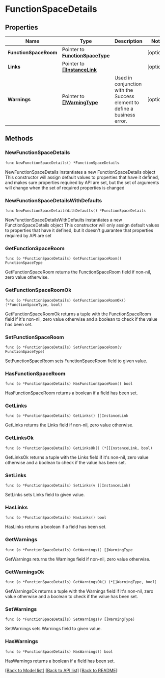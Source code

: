 # FunctionSpaceDetails

## Properties

Name | Type | Description | Notes
------------ | ------------- | ------------- | -------------
**FunctionSpaceRoom** | Pointer to [**FunctionSpaceType**](FunctionSpaceType.md) |  | [optional] 
**Links** | Pointer to [**[]InstanceLink**](InstanceLink.md) |  | [optional] 
**Warnings** | Pointer to [**[]WarningType**](WarningType.md) | Used in conjunction with the Success element to define a business error. | [optional] 

## Methods

### NewFunctionSpaceDetails

`func NewFunctionSpaceDetails() *FunctionSpaceDetails`

NewFunctionSpaceDetails instantiates a new FunctionSpaceDetails object
This constructor will assign default values to properties that have it defined,
and makes sure properties required by API are set, but the set of arguments
will change when the set of required properties is changed

### NewFunctionSpaceDetailsWithDefaults

`func NewFunctionSpaceDetailsWithDefaults() *FunctionSpaceDetails`

NewFunctionSpaceDetailsWithDefaults instantiates a new FunctionSpaceDetails object
This constructor will only assign default values to properties that have it defined,
but it doesn't guarantee that properties required by API are set

### GetFunctionSpaceRoom

`func (o *FunctionSpaceDetails) GetFunctionSpaceRoom() FunctionSpaceType`

GetFunctionSpaceRoom returns the FunctionSpaceRoom field if non-nil, zero value otherwise.

### GetFunctionSpaceRoomOk

`func (o *FunctionSpaceDetails) GetFunctionSpaceRoomOk() (*FunctionSpaceType, bool)`

GetFunctionSpaceRoomOk returns a tuple with the FunctionSpaceRoom field if it's non-nil, zero value otherwise
and a boolean to check if the value has been set.

### SetFunctionSpaceRoom

`func (o *FunctionSpaceDetails) SetFunctionSpaceRoom(v FunctionSpaceType)`

SetFunctionSpaceRoom sets FunctionSpaceRoom field to given value.

### HasFunctionSpaceRoom

`func (o *FunctionSpaceDetails) HasFunctionSpaceRoom() bool`

HasFunctionSpaceRoom returns a boolean if a field has been set.

### GetLinks

`func (o *FunctionSpaceDetails) GetLinks() []InstanceLink`

GetLinks returns the Links field if non-nil, zero value otherwise.

### GetLinksOk

`func (o *FunctionSpaceDetails) GetLinksOk() (*[]InstanceLink, bool)`

GetLinksOk returns a tuple with the Links field if it's non-nil, zero value otherwise
and a boolean to check if the value has been set.

### SetLinks

`func (o *FunctionSpaceDetails) SetLinks(v []InstanceLink)`

SetLinks sets Links field to given value.

### HasLinks

`func (o *FunctionSpaceDetails) HasLinks() bool`

HasLinks returns a boolean if a field has been set.

### GetWarnings

`func (o *FunctionSpaceDetails) GetWarnings() []WarningType`

GetWarnings returns the Warnings field if non-nil, zero value otherwise.

### GetWarningsOk

`func (o *FunctionSpaceDetails) GetWarningsOk() (*[]WarningType, bool)`

GetWarningsOk returns a tuple with the Warnings field if it's non-nil, zero value otherwise
and a boolean to check if the value has been set.

### SetWarnings

`func (o *FunctionSpaceDetails) SetWarnings(v []WarningType)`

SetWarnings sets Warnings field to given value.

### HasWarnings

`func (o *FunctionSpaceDetails) HasWarnings() bool`

HasWarnings returns a boolean if a field has been set.


[[Back to Model list]](../README.md#documentation-for-models) [[Back to API list]](../README.md#documentation-for-api-endpoints) [[Back to README]](../README.md)


